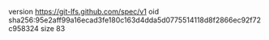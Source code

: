 version https://git-lfs.github.com/spec/v1
oid sha256:95e2aff99a16ecad3fe180c163d4dda5d0775514118d8f2866ec92f72c958324
size 83
